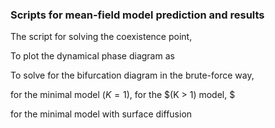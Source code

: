 ### Scripts for mean-field model prediction and results

The script for solving the coexistence point, 

To plot the dynamical phase diagram as 


To solve for the bifurcation diagram in the brute-force way, 

for the minimal model $(K = 1)$,
for the $(K > 1) model, $

for the minimal model with surface diffusion
